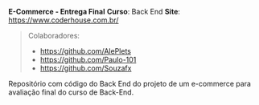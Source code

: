 **E-Commerce - Entrega Final**
**Curso**: Back End
**Site**: https://www.coderhouse.com.br/

> Colaboradores:
> 	
> 
>  - https://github.com/AlePlets
>  - https://github.com/Paulo-101
>  -  https://github.com/Souzafx

Repositório com código do Back End do projeto de um e-commerce para avaliação final do curso de Back-End.